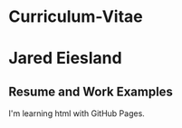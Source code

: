# Curriculum-Vitae
<html>
  <Body>
    <h1>Jared Eiesland</h1>
    <h2>Resume and Work Examples</h2>
    <p>I'm learning html with GitHub Pages.</p>
    </body>
  </html>
